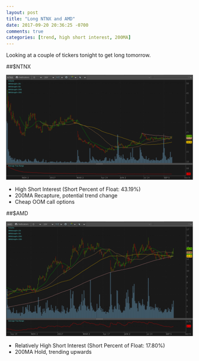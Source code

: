 ```yaml
---
layout: post
title: "Long NTNX and AMD"
date: 2017-09-20 20:36:25 -0700
comments: true
categories: [trend, high short interest, 200MA]
---
```


Looking at a couple of tickers tonight to get long tomorrow.

##$NTNX

[![NTNX - 2017-09-20](/images/blog/20170920/ntnx.png)](/images/blog/20170920/ntnx.png)

- High Short Interest (Short Percent of Float: 43.19%)
- 200MA Recapture, potential trend change
- Cheap OOM call options

##$AMD

[![AMD - 2017-09-20](/images/blog/20170920/amd.png)](/images/blog/20170920/amd.png)

- Relatively High Short Interest  (Short Percent of Float: 17.80%)
- 200MA Hold, trending upwards